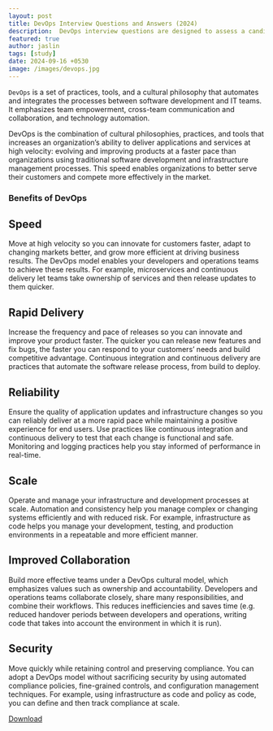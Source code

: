 ```yaml
---
layout: post
title: DevOps Interview Questions and Answers (2024)
description:  DevOps interview questions are designed to assess a candidate’s in-depth knowledge and problem-solving skills.
featured: true
author: jaslin
tags: [study]
date: 2024-09-16 +0530
image: /images/devops.jpg
---
```


`DevOps` is a set of practices, tools, and a cultural philosophy that automates and integrates the processes between software development and IT teams. It emphasizes team empowerment, cross-team communication and collaboration, and technology automation.

DevOps is the combination of cultural philosophies, practices, and tools that increases an organization’s ability to deliver applications and services at high velocity: evolving and improving products at a faster pace than organizations using traditional software development and infrastructure management processes. This speed enables organizations to better serve their customers and compete more effectively in the market.

### Benefits of DevOps

## Speed
Move at high velocity so you can innovate for customers faster, adapt to changing markets better, and grow more efficient at driving business results. The DevOps model enables your developers and operations teams to achieve these results. For example, microservices and continuous delivery let teams take ownership of services and then release updates to them quicker.

## Rapid Delivery
Increase the frequency and pace of releases so you can innovate and improve your product faster. The quicker you can release new features and fix bugs, the faster you can respond to your customers’ needs and build competitive advantage. Continuous integration and continuous delivery are practices that automate the software release process, from build to deploy.

## Reliability
Ensure the quality of application updates and infrastructure changes so you can reliably deliver at a more rapid pace while maintaining a positive experience for end users. Use practices like continuous integration and continuous delivery to test that each change is functional and safe. Monitoring and logging practices help you stay informed of performance in real-time.

## Scale
Operate and manage your infrastructure and development processes at scale. Automation and consistency help you manage complex or changing systems efficiently and with reduced risk. For example, infrastructure as code helps you manage your development, testing, and production environments in a repeatable and more efficient manner.

## Improved Collaboration
Build more effective teams under a DevOps cultural model, which emphasizes values such as ownership and accountability. Developers and operations teams collaborate closely, share many responsibilities, and combine their workflows. This reduces inefficiencies and saves time (e.g. reduced handover periods between developers and operations, writing code that takes into account the environment in which it is run).

## Security
Move quickly while retaining control and preserving compliance. You can adopt a DevOps model without sacrificing security by using automated compliance policies, fine-grained controls, and configuration management techniques. For example, using infrastructure as code and policy as code, you can define and then track compliance at scale.

[Download](/doc/DevOps_QA.pdf)
